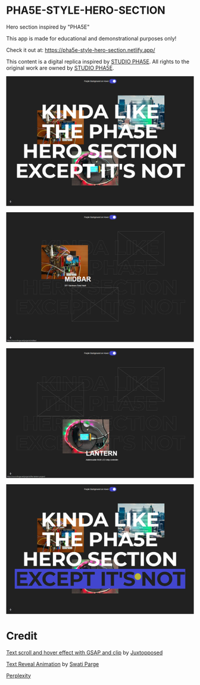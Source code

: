 # PHA5E-STYLE-HERO-SECTION
Hero section inspired by "PHA5E"

This app is made for educational and demonstrational purposes only!

Check it out at: https://pha5e-style-hero-section.netlify.app/

This content is a digital replica inspired by [STUDIO PHA5E](https://www.pha5e.com/). All rights to the original work are owned by [STUDIO PHA5E](https://www.pha5e.com/).

![image text](https://github.com/Northstrix/PHA5E-STYLE-HERO-SECTION/blob/main/images/1.png?raw=true)

![image text](https://github.com/Northstrix/PHA5E-STYLE-HERO-SECTION/blob/main/images/2.png?raw=true)

![image text](https://github.com/Northstrix/PHA5E-STYLE-HERO-SECTION/blob/main/images/3.png?raw=true)

![image text](https://github.com/Northstrix/PHA5E-STYLE-HERO-SECTION/blob/main/images/4.png?raw=true)

# Credit
[Text scroll and hover effect with GSAP and clip](https://codepen.io/Juxtopposed/pen/mdQaNbG) by [Juxtopposed](https://codepen.io/Juxtopposed)

[Text Reveal Animation](https://codepen.io/swatiparge/pen/LYVMEag) by [Swati Parge](https://codepen.io/swatiparge)

[Perplexity](https://www.perplexity.ai)
